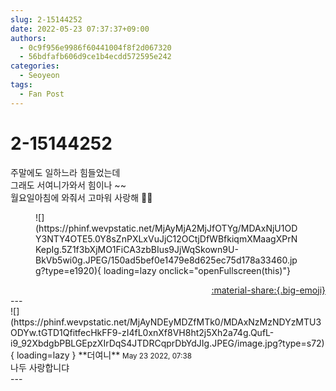 ```yaml
---
slug: 2-15144252
date: 2022-05-23 07:37:37+09:00
authors:
  - 0c9f956e9986f60441004f8f2d067320
  - 56bdfafb606d9ce1b4ecdd572595e242
categories:
  - Seoyeon
tags:
  - Fan Post
---
```


# 2-15144252

<div class="post-container" markdown="1">
<div class="content-container md-sidebar__scrollwrap" markdown="1">

주말에도 일하느라 힘들었는데<br>그래도 서여니가와서 힘이나 ~~<br>월요일아침에 와줘서 고마워 사랑해 💛💙
<figure markdown="1">
![](https://phinf.wevpstatic.net/MjAyMjA2MjJfOTYg/MDAxNjU1ODY3NTY4OTE5.0Y8sZnPXLxVuJjC12OCtjDfWBfkiqmXMaagXPrNKepIg.5Z1f3bXjMO1FiCA3zbBIus9JjWqSkown9U-BkVb5wi0g.JPEG/150ad5bef0e1479e8d625ec75d178a33460.jpg?type=e1920){ loading=lazy onclick="openFullscreen(this)"}
</figure>


</div>
</div>

<div style="text-align: right;" markdown="1">
<a href="https://weverse.io/fromis9/fanpost/2-15144252" style="text-align: right;">:material-share:{.big-emoji}</a>
</div>
---

<div class="comments-container md-sidebar__scrollwrap" markdown="1">
<div class="comment" markdown="1">
<div class='id-container' markdown="1">
![](https://phinf.wevpstatic.net/MjAyNDEyMDZfMTk0/MDAxNzMzNDYzMTU3ODYw.tGTD1QfitfecHkFF9-zI4fL0xnXf8VH8ht2j5Xh2a74g.QufL-i9_92XbdgbPBLGEpzXIrDqS4JTDRCqprDbYdJIg.JPEG/image.jpg?type=s72){ loading=lazy }
**<span class="artist">더여니</span>** <small>May 23 2022, 07:38</small><br>
</div>
<div class='comment-body' markdown="1">
나두 사랑합니댜
</div>
</div>
</div>
---
